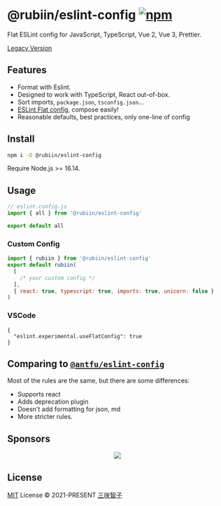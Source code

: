 # @rubiin/eslint-config [![npm](https://img.shields.io/npm/v/@rubiin/eslint-config.svg)](https://npmjs.com/package/@rubiin/eslint-config)

Flat ESLint config for JavaScript, TypeScript, Vue 2, Vue 3, Prettier.

[Legacy Version](https://github.com/rubiin/eslint-config-legacy)

## Features

- Format with Eslint.
- Designed to work with TypeScript, React out-of-box.
- Sort imports, `package.json`, `tsconfig.json`...
- [ESLint Flat config](https://eslint.org/docs/latest/use/configure/configuration-files-new), compose easily!
- Reasonable defaults, best practices, only one-line of config

## Install

```bash
npm i -D @rubiin/eslint-config
```

Require Node.js >= 16.14.

## Usage

```js
// eslint.config.js
import { all } from '@rubiin/eslint-config'

export default all
```

### Custom Config

```js
import { rubiin } from '@rubiin/eslint-config'
export default rubiin(
  [
    /* your custom config */
  ],
  { react: true, typescript: true, imports: true, unicorn: false }
)
```

### VSCode

```jsonc
{
  "eslint.experimental.useFlatConfig": true
}
```

## Comparing to [`@antfu/eslint-config`](https://github.com/antfu/eslint-config)

Most of the rules are the same, but there are some differences:

- Supports react
- Adds deprecation plugin
- Doesn't add formatting for json, md
- More stricter rules.

## Sponsors

<p align="center">
  <a href="https://cdn.jsdelivr.net/gh/rubiin/sponsors/sponsors.svg">
    <img src='https://cdn.jsdelivr.net/gh/rubiin/sponsors/sponsors.svg'/>
  </a>
</p>

## License

[MIT](./LICENSE) License © 2021-PRESENT [三咲智子](https://github.com/rubiin)
